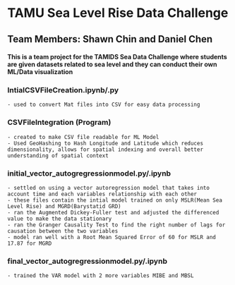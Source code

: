 # TAMU Sea Level Rise Data Challenge
## Team Members: Shawn Chin and Daniel Chen
#### This is a team project for the TAMIDS Sea Data Challenge where students are given datasets related to sea level and they can conduct their own ML/Data visualization 
  ### IntialCSVFileCreation.ipynb/.py 
    - used to convert Mat files into CSV for easy data processing
  ### CSVFileIntegration (Program)
    - created to make CSV file readable for ML Model
    - Used GeoHashing to Hash Longitude and Latitude which reduces dimensionality, allows for spatial indexing and overall better understanding of spatial context
### initial_vector_autogregressionmodel.py/.ipynb
    - settled on using a vector autoregression model that takes into account time and each variables relationship with each other
    - these files contain the intial model trained on only MSLR(Mean Sea Level Rise) and MGRD(Barystatid GRD)
    - ran the Augmented Dickey-Fuller test and adjusted the differenced value to make the data stationary
    - ran the Granger Causality Test to find the right number of lags for causation between the two variables
    - model ran well with a Root Mean Squared Error of 60 for MSLR and 17.87 for MGRD
### final_vector_autogregressionmodel.py/.ipynb
    - trained the VAR model with 2 more variables MIBE and MBSL
